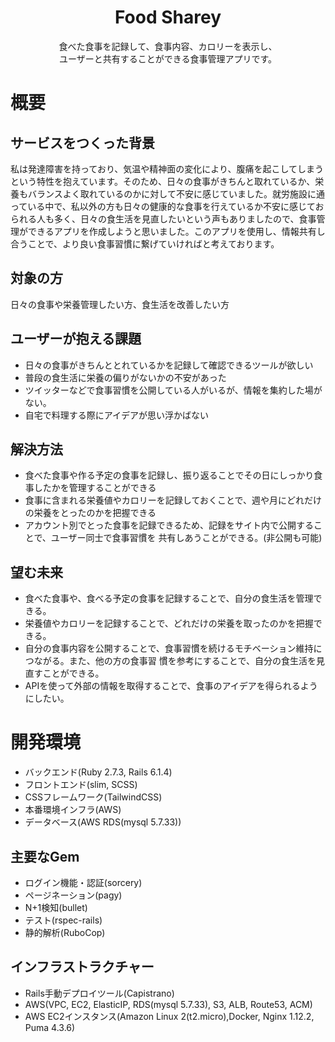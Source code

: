 # <div style="text-align: center;">Food Sharey</div>
<div style="text-align: center;">⾷べた⾷事を記録して、⾷事内容、カロリーを表示し、</div><div style="text-align: center;">ユーザーと共有することができる⾷事管理アプリです。</div>

# 概要

## サービスをつくった背景
私は発達障害を持っており、気温や精神面の変化により、腹痛を起こしてしまうという特性を抱えています。そのため、日々の食事がきちんと取れているか、栄養もバランスよく取れているのかに対して不安に感じていました。就労施設に通っている中で、私以外の方も日々の健康的な食事を行えているか不安に感じておられる人も多く、日々の食生活を見直したいという声もありましたので、食事管理ができるアプリを作成しようと思いました。このアプリを使用し、情報共有し合うことで、より良い食事習慣に繋げていければと考えております。


## 対象の方
⽇々の⾷事や栄養管理したい⽅、⾷⽣活を改善したい⽅ 

## ユーザーが抱える課題
- ⽇々の⾷事がきちんととれているかを記録して確認できるツールが欲しい
- 普段の⾷⽣活に栄養の偏りがないかの不安があった
- ツイッターなどで⾷事習慣を公開している⼈がいるが、情報を集約した場がない。
- ⾃宅で料理する際にアイデアが思い浮かばない 

## 解決⽅法
- ⾷べた⾷事や作る予定の⾷事を記録し、振り返ることでその⽇にしっかり⾷事したかを管理することができる
- ⾷事に含まれる栄養値やカロリーを記録しておくことで、週や⽉にどれだけの栄養をとったのかを把握できる
- アカウント別でとった⾷事を記録できるため、記録をサイト内で公開することで、ユーザー同⼠で⾷事習慣を 共有しあうことができる。(⾮公開も可能)

## 望む未来
- ⾷べた⾷事や、⾷べる予定の⾷事を記録することで、⾃分の⾷⽣活を管理できる。
- 栄養値やカロリーを記録することで、どれだけの栄養を取ったのかを把握できる。
- ⾃分の⾷事内容を公開することで、⾷事習慣を続けるモチベーション維持につながる。また、他の⽅の⾷事習 慣を参考にすることで、⾃分の⾷⽣活を⾒直すことができる。
- APIを使って外部の情報を取得することで、⾷事のアイデアを得られるようにしたい。


# 開発環境
- バックエンド(Ruby 2.7.3, Rails 6.1.4)
- フロントエンド(slim, SCSS)
- CSSフレームワーク(TailwindCSS)
- 本番環境インフラ(AWS)
- データベース(AWS RDS(mysql 5.7.33))

## 主要なGem

- ログイン機能・認証(sorcery)
- ページネーション(pagy)
- N+1検知(bullet)
- テスト(rspec-rails)
- 静的解析(RuboCop)

## インフラストラクチャー

- Rails⼿動デプロイツール(Capistrano)
- AWS(VPC, EC2, ElasticIP, RDS(mysql 5.7.33), S3, ALB, Route53, ACM)
- AWS EC2インスタンス(Amazon Linux 2(t2.micro),Docker, Nginx 1.12.2, Puma 4.3.6)

